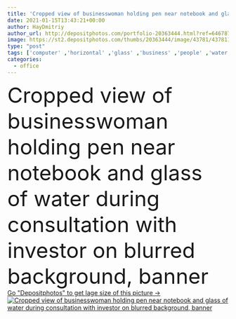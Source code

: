 ```yaml
---
title: 'Cropped view of businesswoman holding pen near notebook and glass of water during consultation with investor on blurred background, banner '
date: 2021-01-15T13:43:21+00:00
author: HayDmitriy
author_url: http://depositphotos.com/portfolio-20363444.html?ref=64678756
image: https://st2.depositphotos.com/thumbs/20363444/image/43781/437811118/api_thumb_450.jpg?forcejpeg=true
type: "post"
tags: ['computer' ,'horizontal' ,'glass' ,'business' ,'people' ,'water' ,'man' ,'technology' ,'crop' ,'drink' ,'banner' ,'blur' ,'office' ,'beverage' ,'woman' ,'device' ,'laptop' ,'notebook' ,'job' ,'businessman' ,'pen' ,'together' ,'indoors' ,'investment' ,'project' ,'strategy' ,'profession' ,'mature' ,'gadget' ,'workplace' ,'businesswoman' ,'consultation' ,'paperwork' ,'documents' ,'papers' ,'investor' ,'advisor' ,'partial' ,'formal wear' ,'middle aged' ,'Sticky Notes' ,'business partners' ,'website header' ]
categories: 
  - office
---
```

<div aling="center">
            <font size="60"> Cropped view of businesswoman holding pen near notebook and glass of water during consultation with investor on blurred background, banner</font>   
</div>
<div>
    <a href='https://depositphotos.com/437811118/stock-photo-cropped-view-businesswoman-holding-pen.html?ref=64678756' target=_blank > Go "Depositphotos" to get lage size of this picture ->
        <img href='https://depositphotos.com/437811118/stock-photo-cropped-view-businesswoman-holding-pen.html?ref=64678756' src='https://st2.depositphotos.com/20363444/43781/i/950/depositphotos_437811118-stock-photo-cropped-view-businesswoman-holding-pen.jpg?forcejpeg=true' alt='Cropped view of businesswoman holding pen near notebook and glass of water during consultation with investor on blurred background, banner' >
    </a>
</div>
